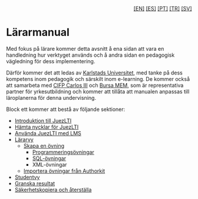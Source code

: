 <p align="right">
  <a href="README.md">[EN]</a>
  <a href="README_es.md">[ES]</a>
  <a href="README_pt.md">[PT]</a>
  <a href="README_tr.md">[TR]</a>
  <a href="README_sv.md">[SV]</a>
</p>

# Lärarmanual

Med fokus på lärare kommer detta avsnitt å ena sidan att vara en handledning hur verktyget används och å andra sidan en pedagogisk vägledning för dess implementering.

Därför kommer det att ledas av [Karlstads Universitet](http://www.kau.se/), med tanke på dess kompetens inom pedagogik och särskilt inom e-learning. De kommer också att samarbeta med [CIFP Carlos III](https://cifpcarlos3.es/) och [Bursa MEM](http://bursa.meb.gov.tr/), som är representativa partner för yrkesutbildning och kommer att tillåta att manualen anpassas till läroplanerna för denna undervisning.

Block ett kommer att bestå av följande sektioner:

- [Introduktion till JuezLTI](sv/introJuezLTI.md)
- [Hämta nycklar för JuezLTI](sv/hamtaNycklar.md)
- [Använda JuezLTI med LMS](sv/anvandaIMoodle.md)
- [Lärarvy](sv/lararvy.md)
  - [Skapa en övning](sv/lararvy.md#skapa-en-uppgift)
    - [Programmeringsövningar](sv/lararvy.md#exempeluppgift-java)
    - [SQL-övningar](sv/lararvy.md#exempeluppgift-postgresql)
    - XML-övningar
  - [Importera övningar från Authorkit](sv/teacherView.md#importera-ovning-fran-authorkit)
- [Studentvy](sv/studentVy.md)
- [Granska resultat](sv/granskaresultat.md)
- [Säkerhetskopiera och återställa](sv/sakerhetskopieringAterstallning.md)

